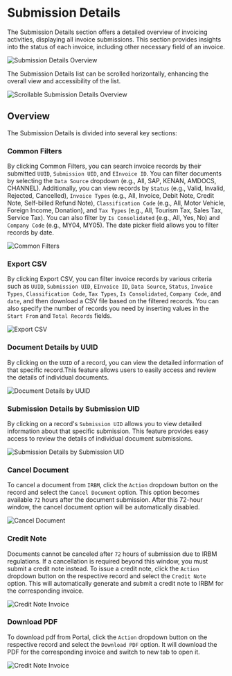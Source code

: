 # Submission Details

The Submission Details section offers a detailed overview of invoicing activities, displaying all invoice submissions. This section provides insights into the status of each invoice, including other necessary field of an invoice. 


![Submission Details Overview](../_media/submissionDetails1.png)

The Submission Details list can be scrolled horizontally, enhancing the overall view and accessibility of the list.

![Scrollable Submission Details Overview](../_media/submissionDetails4.png)


## Overview

The Submission Details is divided into several key sections:


### Common Filters

By clicking Common Filters, you can search invoice records by their submitted `UUID`, `Submission UID`, and `EInvoice ID`. You can filter documents by selecting the `Data Source` dropdown (e.g., All, SAP, KENAN, AMDOCS, CHANNEL). Additionally, you can view records by `Status` (e.g., Valid, Invalid, Rejected, Cancelled), `Invoice Types` (e.g., All, Invoice, Debit Note, Credit Note, Self-billed Refund Note), `Classification Code` (e.g., All, Motor Vehicle, Foreign Income, Donation), and `Tax Types` (e.g., All, Tourism Tax, Sales Tax, Service Tax). You can also filter by `Is Consolidated` (e.g., All, Yes, No) and `Company Code` (e.g., MY04, MY05). The date picker field allows you to filter records by date.

![Common Filters](../_media/submissionDetails5.png)


### Export CSV

By clicking Export CSV, you can filter invoice records by various criteria such as `UUID`, `Submission UID`, `EInvoice ID`, `Data Source`, `Status`, `Invoice Types`, `Classification Code`, `Tax Types`, `Is Consolidated`, `Company Code`, and `date`, and then download a CSV file based on the filtered records. You can also specify the number of records you need by inserting values in the `Start From` and `Total Records` fields.

![Export CSV](../_media/submissionDetails7.png)



### Document Details by UUID

By clicking on the `UUID` of a record, you can view the detailed information of that specific record.This feature allows users to easily access and review the details of individual documents.


![Document Details by UUID](../_media/submissionDetails2.png)


### Submission Details by Submission UID

By clicking on a record's `Submission UID` allows you to view detailed information about that specific submission. This feature provides easy access to review the details of individual document submissions.


![Submission Details by Submission UID](../_media/submissionDetails3.png)


### Cancel Document

To cancel a document from `IRBM`, click the `Action` dropdown button on the record and select the `Cancel Document` option. This option becomes available `72` hours after the document submission. After this 72-hour window, the cancel document option will be automatically disabled.

![Cancel Document](../_media/submissionDetails9.png)


### Credit Note

Documents cannot be canceled after `72` hours of submission due to IRBM regulations. If a cancellation is required beyond this window, you must submit a credit note instead. To issue a credit note, click the `Action` dropdown button on the respective record and select the `Credit Note` option. This will automatically generate and submit a credit note to IRBM for the corresponding invoice.

![Credit Note Invoice](../_media/submissionDetails8.png)


### Download PDF

To download pdf from Portal, click the `Action` dropdown button on the respective record and select the `Download PDF` option. It will download the PDF for the corresponding invoice and switch to new tab to open it.

![Credit Note Invoice](../_media/submissionDetails8.png)